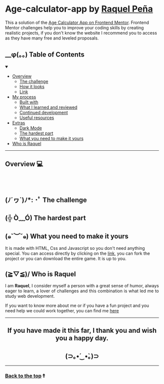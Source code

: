 # Age-calculator-app by [Raquel Peña](https://www.linkedin.com/in/raquel-pe-go/)

This a solution of the [Age Calculator App on Frontend Mentor](https://www.frontendmentor.io/challenges/age-calculator-app-dF9DFFpj-Q).
Frontend Mentor challenges help you to improve your coding skills by creating realistic projects, if you don't know the website I recommend you to access as they have many free and leveled proposals.

<h2 id="table-of-contents"> __φ(。。)  Table of Contents</h2>

<details open="open">
<summary></summary>

- [Overview](#overview)
  - [The challenge](#challenge)
  - [How it looks](#looks)
  - [Link](#link)
- [My process](#process)
  - [Built with](#built)
  - [What I learned and reviewed](#learned)
  - [Continued development](#continued)
  - [Useful resources](#useful)
- [Extras](#extras)
  - [Dark Mode](#dark)
  - [The hardest part](#hardest)
  - [What you need to make it yours](#make-it-yours)
- [Who is Raquel](#who)

</details>

---

<h2 id="Overview">Overview 💻</h2>
<br></br>
<h2 id="challenge"> (ﾉ´ヮ`)ﾉ*: ･ﾟ The challenge</h2>

<h2 id="hardest">(╬ Ò﹏Ó) The hardest part </h2>
<p align="justify">

</p>

<h2 id="make-it-yours"> (๑˘︶˘๑)  What you need to make it yours</h2>
<p align="justify">

It is made with HTML, Css and Javascript so you don't need anything special. You can access directly by clicking on the [link](https://rpg87.github.io/Age-calculator-app/), you can fork the project or you can download the entire game. It is up to you.

</p>

<h2 id="who"> (≧▽≦)/    Who is Raquel</h2>
<p align= "justify">
 I am <strong> Raquel</strong>, I consider myself a person with a great sense of humor, always eager to learn, a lover of challenges and this combination is what led me to study web development.

If you want to know more about me or if you have a fun project and you need help we could work together, you can find me [here](https://www.linkedin.com/in/raquel-pe-go/)

---

<h2 align= "center">If you have made it this far, I thank you and wish you a <strong> happy day</strong>. 	</h2>
<h2 align= "center">(⊃｡•́‿•̀｡)⊃
</h2>

---

### [Back to the top](#table-of-contents) ⥉
